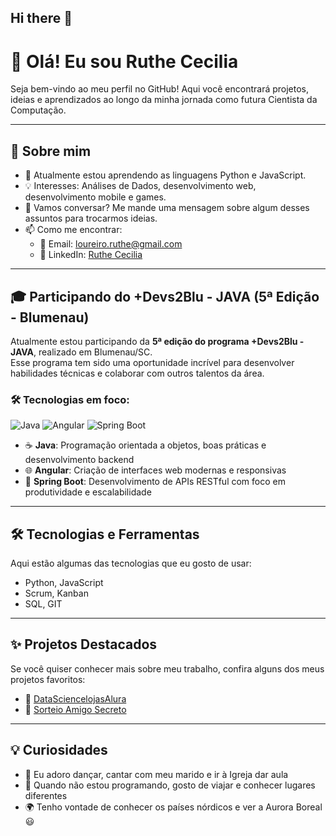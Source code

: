 ## Hi there 👋

# 👋 Olá! Eu sou Ruthe Cecilia

Seja bem-vindo ao meu perfil no GitHub! Aqui você encontrará projetos, ideias e aprendizados ao longo da minha jornada como futura Cientista da Computação.

---

## 🚀 Sobre mim

- 🌱 Atualmente estou aprendendo as linguagens Python e JavaScript.  
- 💡 Interesses: Análises de Dados, desenvolvimento web, desenvolvimento mobile e games.  
- 💬 Vamos conversar? Me mande uma mensagem sobre algum desses assuntos para trocarmos ideias.  
- 📫 Como me encontrar:  
  - 📧 Email: [loureiro.ruthe@gmail.com](mailto:loureiro.ruthe@gmail.com)  
  - 🔹 LinkedIn: [Ruthe Cecilia](https://www.linkedin.com/in/ruthe-cecilia-lou/)

---

## 🎓 Participando do +Devs2Blu - JAVA (5ª Edição - Blumenau)

Atualmente estou participando da **5ª edição do programa +Devs2Blu - JAVA**, realizado em Blumenau/SC.  
Esse programa tem sido uma oportunidade incrível para desenvolver habilidades técnicas e colaborar com outros talentos da área.

### 🛠️ Tecnologias em foco:

![Java](https://img.shields.io/badge/Java-ED8B00?style=for-the-badge&logo=java&logoColor=white)
![Angular](https://img.shields.io/badge/Angular-DD0031?style=for-the-badge&logo=angular&logoColor=white)
![Spring Boot](https://img.shields.io/badge/Spring_Boot-6DB33F?style=for-the-badge&logo=springboot&logoColor=white)

- ☕ **Java**: Programação orientada a objetos, boas práticas e desenvolvimento backend  
- 🌐 **Angular**: Criação de interfaces web modernas e responsivas  
- 🌱 **Spring Boot**: Desenvolvimento de APIs RESTful com foco em produtividade e escalabilidade

---

## 🛠️ Tecnologias e Ferramentas

Aqui estão algumas das tecnologias que eu gosto de usar:

- Python, JavaScript  
- Scrum, Kanban  
- SQL, GIT

---

## ✨ Projetos Destacados

Se você quiser conhecer mais sobre meu trabalho, confira alguns dos meus projetos favoritos:

- 🔹 [DataSciencelojasAlura](https://github.com/Cecilia0292/DataScienceLojaAlura)  
- 🔹 [Sorteio Amigo Secreto](https://github.com/Cecilia0292/Curso-One-Amigo-secreto)

---

## 💡 Curiosidades

- 🎵 Eu adoro dançar, cantar com meu marido e ir à Igreja dar aula  
- 🎨 Quando não estou programando, gosto de viajar e conhecer lugares diferentes  
- 🌍 Tenho vontade de conhecer os países nórdicos e ver a Aurora Boreal 😃
